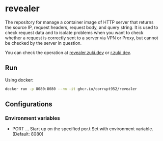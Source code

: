 # revealer

The repository for manage a container image of HTTP server that returns the source IP, request headers, request body, and query string.
It is used to check request data and to isolate problems when you want to check whether a request is correctly sent to a server via VPN or Proxy, but cannot be checked by the server in question.

You can check the operation at [revealer.zuki.dev](https://revealer.zuki.dev) or [r.zuki.dev](https://r.zuki.dev).

## Run

Using docker:

```sh
docker run -p 8080:8080 --rm -it ghcr.io/corrupt952/revealer
```

## Configurations

### Environment variables

* PORT ... Start up on the specified por.t Set with environment variable. (Default: 8080)
